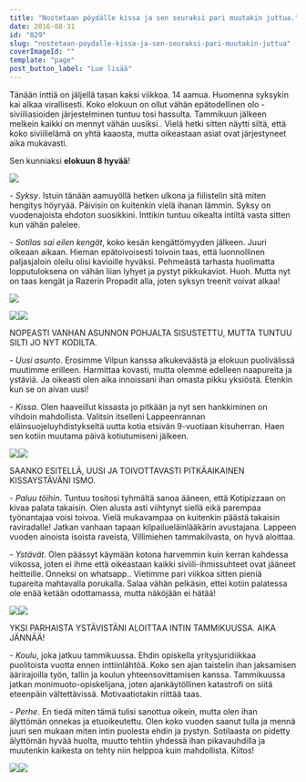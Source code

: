 ```yaml
---
title: "Nostetaan pöydälle kissa ja sen seuraksi pari muutakin juttua."
date: 2016-08-31
id: "829"
slug: "nostetaan-poydalle-kissa-ja-sen-seuraksi-pari-muutakin-juttua"
coverImageId: ""
template: "page"
post_button_label: "Lue lisää"
---
```


Tänään inttiä on jäljellä tasan kaksi viikkoa. 14 aamua. Huomenna syksykin kai alkaa virallisesti. Koko elokuun on ollut vähän epätodellinen olo - siviiliasioiden järjestelminen tuntuu tosi hassulta. Tammikuun jälkeen melkein kaikki on mennyt vähän uusiksi.. Vielä hetki sitten näytti siltä, että koko siviilielämä on yhtä kaaosta, mutta oikeastaan asiat ovat järjestyneet aika mukavasti.

Sen kunniaksi **elokuun 8 hyvää**!

[![](/images/4.jpg)](https://qpm.kda.mybluehost.me/wp-content/uploads/2016/08/4.jpg)

\- _Syksy_. Istuin tänään aamuyöllä hetken ulkona ja fiilistelin sitä miten hengitys höyryää. Päivisin on kuitenkin vielä ihanan lämmin. Syksy on vuodenajoista ehdoton suosikkini. Inttikin tuntuu oikealta intiltä vasta sitten kun vähän palelee.

\- _Sotilas sai eilen kengät_, koko kesän kengättömyyden jälkeen. Juuri oikeaan aikaan. Hieman epätoivoisesti toivoin taas, että luonnollinen paljasjaloin oleilu olisi kavioille hyväksi. Pehmeästä tarhasta huolimatta lopputuloksena on vähän liian lyhyet ja pystyt pikkukaviot. Huoh. Mutta nyt on taas kengät ja Razerin Propadit alla, joten syksyn treenit voivat alkaa!

[![](/images/10.jpg)](https://qpm.kda.mybluehost.me/wp-content/uploads/2016/08/10.jpg)

[![](/images/9-300x200.jpg)](https://qpm.kda.mybluehost.me/wp-content/uploads/2016/08/9.jpg)[![](/images/8-300x200.jpg)](https://qpm.kda.mybluehost.me/wp-content/uploads/2016/08/8.jpg)

NOPEASTI VANHAN ASUNNON POHJALTA SISUSTETTU, MUTTA TUNTUU SILTI JO NYT KODILTA.

\- _Uusi asunto_. Erosimme Vilpun kanssa alkukeväästä ja elokuun puolivälissä muutimme erilleen. Harmittaa kovasti, mutta olemme edelleen naapureita ja ystäviä. Ja oikeasti olen aika innoissani ihan omasta pikku yksiöstä. Etenkin kun se on aivan uusi!

\- _Kissa_. Olen haaveillut kissasta jo pitkään ja nyt sen hankkiminen on vihdoin mahdollista. Valitsin itselleni Lappeenrannan eläinsuojeluyhdistykseltä uutta kotia etsivän 9-vuotiaan kisuherran. Haen sen kotiin muutama päivä kotiutumiseni jälkeen.

[![](/images/3-200x300.jpg)](https://qpm.kda.mybluehost.me/wp-content/uploads/2016/08/3.jpg)[![](/images/11-200x300.jpg)](https://qpm.kda.mybluehost.me/wp-content/uploads/2016/08/11.jpg)

SAANKO ESITELLÄ, UUSI JA TOIVOTTAVASTI PITKÄAIKAINEN KISSAYSTÄVÄNI ISMO.

\- _Paluu töihin_. Tuntuu tositosi tyhmältä sanoa ääneen, että Kotipizzaan on kivaa palata takaisin. Olen alusta asti viihtynyt siellä eikä parempaa työnantajaa voisi toivoa. Vielä mukavampaa on kuitenkin päästä takaisin raviradalle! Jatkan vanhaan tapaan kilpailueläinlääkärin avustajana. Lappeen vuoden ainoista isoista raveista, Villimiehen tammakilvasta, on hyvä aloittaa.

\- _Ystävät_. Olen päässyt käymään kotona harvemmin kuin kerran kahdessa viikossa, joten ei ihme että oikeastaan kaikki siviili-ihmissuhteet ovat jääneet heitteille. Onneksi on whatsapp.. Vietimme pari viikkoa sitten pieniä tupareita mahtavalla porukalla. Salaa vähän pelkäsin, ettei kotiin palatessa ole enää ketään odottamassa, mutta näköjään ei hätää!

[![](/images/5-200x300.jpg)](https://qpm.kda.mybluehost.me/wp-content/uploads/2016/08/5.jpg)[![](/images/6-200x300.jpg)](https://qpm.kda.mybluehost.me/wp-content/uploads/2016/08/6.jpg)

YKSI PARHAISTA YSTÄVISTÄNI ALOITTAA INTIN TAMMIKUUSSA. AIKA JÄNNÄÄ!

\- _Koulu_, joka jatkuu tammikuussa. Ehdin opiskella yritysjuridiikkaa puolitoista vuotta ennen inttiinlähtöä. Koko sen ajan taistelin ihan jaksamisen äärirajoilla työn, tallin ja koulun yhteensovittamisen kanssa. Tammikuussa jatkan monimuoto-opiskelijana, joten ajankäytöllinen katastrofi on siitä eteenpäin vältettävissä. Motivaatiotakin riittää taas.

\- _Perhe_. En tiedä miten tämä tulisi sanottua oikein, mutta olen ihan älyttömän onnekas ja etuoikeutettu. Olen koko vuoden saanut tulla ja mennä juuri sen mukaan miten intin puolesta ehdin ja pystyn. Sotilaasta on pidetty älyttömän hyvää huolta, muutto tehtiin yhdessä ihan pikavauhdilla ja muutenkin kaikesta on tehty niin helppoa kuin mahdollista. Kiitos!

[![](/images/1-200x300.jpg)](https://qpm.kda.mybluehost.me/wp-content/uploads/2016/08/1.jpg)[![](/images/7-200x300.jpg)](https://qpm.kda.mybluehost.me/wp-content/uploads/2016/08/7.jpg)
